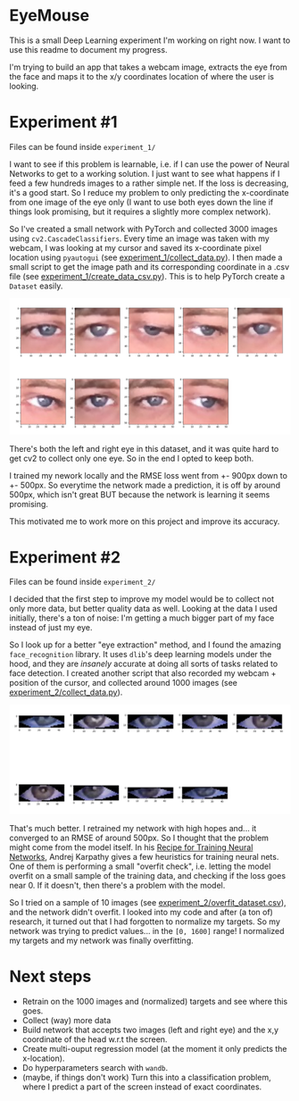 # EyeMouse

This is a small Deep Learning experiment I'm working on right now. I want to use this readme to document my progress. 

I'm trying to build an app that takes a webcam image, extracts the eye from the face and maps it to the x/y coordinates location of where the user is looking.


# Experiment #1

Files can be found inside `experiment_1/`

I want to see if this problem is learnable, i.e. if I can use the power of Neural Networks to get to a working solution. I just want to see what happens if I feed a few hundreds images to a rather simple net. If the loss is decreasing, it's a good start. So I reduce my problem to only predicting the x-coordinate from one image of the eye only (I want to use both eyes down the line if things look promising, but it requires a slightly more complex network). 

So I've created a small network with PyTorch and collected 3000 images using `cv2.CascadeClassifiers`. Every time an image was taken with my webcam, I was looking at my cursor and saved its x-coordinate pixel location using `pyautogui` (see [experiment_1/collect_data.py](experiment_1/collect_data.py)). I then made a small script to get the image path and its corresponding coordinate in a .csv file (see [experiment_1/create_data_csv.py](./experiment_1/create_data_csv.py)). This is to help PyTorch create a `Dataset` easily.

![Im](1.jpg)

There's both the left and right eye in this dataset, and it was quite hard to get cv2 to collect only one eye. So in the end I opted to keep both. 

I trained my nework locally and the RMSE loss went from +- 900px down to +- 500px. So everytime the network made a prediction, it is off by around 500px, which isn't great BUT because the network is learning it seems promising.

This motivated me to work more on this project and improve its accuracy.

# Experiment #2

Files can be found inside `experiment_2/`

I decided that the first step to improve my model would be to collect not only more data, but better quality data as well. Looking at the data I used initially, there's a ton of noise: I'm getting a much bigger part of my face instead of just my eye.

So I look up for a better "eye extraction" method, and I found the amazing `face_recognition` library. It uses `dlib`'s deep learning models under the hood, and they are *insanely* accurate at doing all sorts of tasks related to face detection. I created another script that also recorded my webcam + position of the cursor, and collected around 1000 images (see [experiment_2/collect_data.py](experiment_2/collect_data.py)).

![Im](2.jpg)

That's much better. I retrained my network with high hopes and... it converged to an RMSE of around 500px. So I thought that the problem might come from the model itself. In his [Recipe for Training Neural Networks](http://karpathy.github.io/2019/04/25/recipe/), Andrej Karpathy gives a few heuristics for training neural nets. One of them is performing a small "overfit check", i.e. letting the model overfit on a small sample of the training data, and checking if the loss goes near 0. If it doesn't, then there's a problem with the model. 

So I tried on a sample of 10 images (see [experiment_2/overfit_dataset.csv](experiment_2/overfit_dataset.csv)), and the network didn't overfit. I looked into my code and after (a ton of) research, it turned out that I had forgotten to normalize my targets. So my network was trying to predict values... in the `[0, 1600]` range! I normalized my targets and my network was finally overfitting.  

# Next steps

* Retrain on the 1000 images and (normalized) targets and see where this goes. 
* Collect (way) more data
* Build network that accepts two images (left and right eye) and the x,y coordinate of the head w.r.t the screen. 
* Create multi-ouput regression model (at the moment it only predicts the x-location).
* Do hyperparameters search with `wandb`.
* (maybe, if things don't work) Turn this into a classification problem, where I predict a part of the screen instead of exact coordinates. 
````